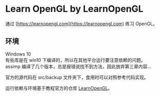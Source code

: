 # Learn OpenGL by LearnOpenGL
通过 [https://learnopengl.com](https://learnopengl.com) 练习 OpenGL。  

## 环境
Windows 10  
有些库是在 win10 下编译的，所以在其他平台运行要注意依赖的问题。  
assimp 编译了几个版本，总是报错说找不到方法，因此放弃第三章内容...

官方的源代码在 src/backup 文件夹下，食用时可以对照参考代码实现。

运行依赖与环境基于教程官方的仓库 [LearnOpenGL](https://github.com/JoeyDeVries/LearnOpenGL)。